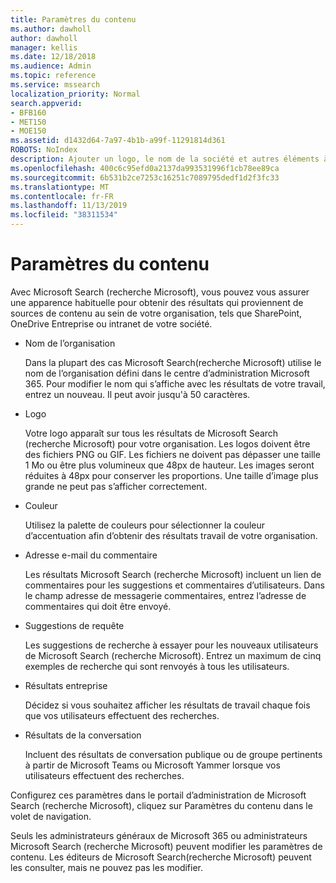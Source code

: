```yaml
---
title: Paramètres du contenu
ms.author: dawholl
author: dawholl
manager: kellis
ms.date: 12/18/2018
ms.audience: Admin
ms.topic: reference
ms.service: mssearch
localization_priority: Normal
search.appverid:
- BFB160
- MET150
- MOE150
ms.assetid: d1432d64-7a97-4b1b-a99f-11291814d361
ROBOTS: NoIndex
description: Ajouter un logo, le nom de la société et autres éléments à vos résultats de travail relatifs à Microsoft Search (recherche Microsoft)
ms.openlocfilehash: 400c6c95efd0a2137da993531996f1cb78ee89ca
ms.sourcegitcommit: 6b531b2ce7253c16251c7089795dedf1d2f3fc33
ms.translationtype: MT
ms.contentlocale: fr-FR
ms.lasthandoff: 11/13/2019
ms.locfileid: "38311534"
---
```

# <a name="content-settings"></a>Paramètres du contenu

 
Avec Microsoft Search (recherche Microsoft), vous pouvez vous assurer une apparence habituelle pour obtenir des résultats qui proviennent de sources de contenu au sein de votre organisation, tels que SharePoint, OneDrive Entreprise ou intranet de votre société. 
  
- Nom de l’organisation
    
    Dans la plupart des cas Microsoft Search(recherche Microsoft) utilise le nom de l’organisation défini dans le centre d’administration Microsoft 365. Pour modifier le nom qui s’affiche avec les résultats de votre travail, entrez un nouveau. Il peut avoir jusqu'à 50 caractères.
    
- Logo
    
    Votre logo apparaît sur tous les résultats de Microsoft Search (recherche Microsoft) pour votre organisation. Les logos doivent être des fichiers PNG ou GIF. Les fichiers ne doivent pas dépasser une taille 1 Mo ou être plus volumineux que 48px de hauteur. Les images seront réduites à 48px pour conserver les proportions. Une taille d’image plus grande ne peut pas s’afficher correctement.
    
- Couleur
    
    Utilisez la palette de couleurs pour sélectionner la couleur d’accentuation afin d’obtenir des résultats travail de votre organisation.
    
- Adresse e-mail du commentaire
    
    Les résultats Microsoft Search (recherche Microsoft) incluent un lien de commentaires pour les suggestions et commentaires d’utilisateurs. Dans le champ adresse de messagerie commentaires, entrez l’adresse de commentaires qui doit être envoyé.
    
- Suggestions de requête
    
    Les suggestions de recherche à essayer pour les nouveaux utilisateurs de Microsoft Search (recherche Microsoft). Entrez un maximum de cinq exemples de recherche qui sont renvoyés à tous les utilisateurs.
    
- Résultats entreprise
    
    Décidez si vous souhaitez afficher les résultats de travail chaque fois que vos utilisateurs effectuent des recherches.
    
- Résultats de la conversation
    
    Incluent des résultats de conversation publique ou de groupe pertinents à partir de Microsoft Teams ou Microsoft Yammer lorsque vos utilisateurs effectuent des recherches.
    
Configurez ces paramètres dans le portail d’administration de Microsoft Search (recherche Microsoft), cliquez sur Paramètres du contenu dans le volet de navigation.
  
Seuls les administrateurs généraux de Microsoft 365 ou administrateurs Microsoft Search (recherche Microsoft) peuvent modifier les paramètres de contenu. Les éditeurs de Microsoft Search(recherche Microsoft) peuvent les consulter, mais ne pouvez pas les modifier.


